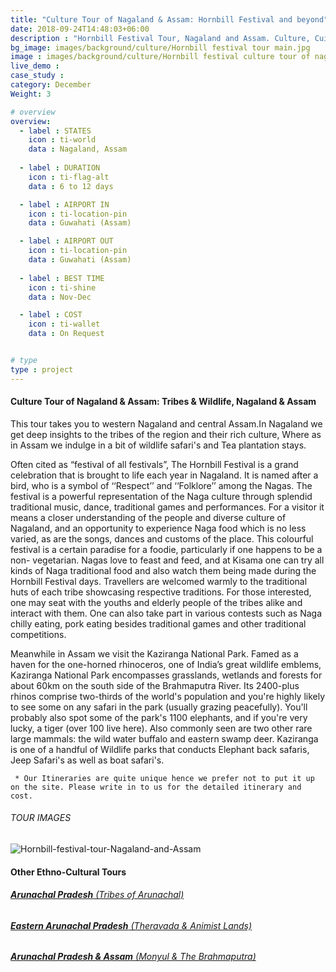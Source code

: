 ```yaml
---
title: "Culture Tour of Nagaland & Assam: Hornbill Festival and beyond"
date: 2018-09-24T14:48:03+06:00
description : "Hornbill Festival Tour, Nagaland and Assam. Culture, Cuisine and Wildlife of Assam and Nagaland"
bg_image: images/background/culture/Hornbill festival tour main.jpg
image : images/background/culture/Hornbill festival culture tour of nagaland and assam.jpg
live_demo : 
case_study : 
category: December
Weight: 3

# overview
overview:
  - label : STATES
    icon : ti-world
    data : Nagaland, Assam
    
  - label : DURATION
    icon : ti-flag-alt
    data : 6 to 12 days

  - label : AIRPORT IN
    icon : ti-location-pin
    data : Guwahati (Assam)

  - label : AIRPORT OUT
    icon : ti-location-pin
    data : Guwahati (Assam)
    
  - label : BEST TIME
    icon : ti-shine
    data : Nov-Dec

  - label : COST
    icon : ti-wallet
    data : On Request


# type
type : project
---
```


#### Culture Tour of Nagaland & Assam: Tribes & Wildlife, Nagaland & Assam

This tour takes you to western Nagaland and central Assam.In Nagaland we get deep insights to the tribes of the region and their rich culture, Where as in Assam we indulge in a bit of wildlife safari's and Tea plantation stays.

 Often cited as “festival of all festivals”, The Hornbill Festival is a grand celebration that is brought to life each year in Nagaland. It is named after a bird, who is a symbol of ‘‘Respect’’ and ‘‘Folklore’’ among the Nagas. The festival is a powerful representation of the Naga culture through splendid traditional music, dance, traditional games and performances. For a  visitor it means a closer understanding of the people and diverse culture of Nagaland, and an opportunity to experience Naga food which is no less varied, as are the songs, dances and customs of the place. This colourful festival is a certain paradise for a foodie, particularly if one happens to be a non- vegetarian. Nagas love to feast and feed, and at Kisama one can try all kinds of Naga traditional food and also watch them being made during the Hornbill Festival days. Travellers are welcomed warmly to the traditional huts of each tribe showcasing respective traditions. For those interested, one may seat with the youths and elderly people of the tribes alike and interact with them. One can also take part in various contests such as Naga chilly eating, pork eating besides traditional games and other traditional competitions.

 Meanwhile in Assam we visit the Kaziranga National Park. Famed as a haven for the one-horned rhinoceros, one of India’s great wildlife emblems, Kaziranga National Park encompasses grasslands, wetlands and forests for about 60km on the south side of the Brahmaputra River. Its 2400-plus rhinos comprise two-thirds of the world's population and you're highly likely to see some on any safari in the park (usually grazing peacefully). You'll probably also spot some of the park's 1100 elephants, and if you're very lucky, a tiger (over 100 live here). Also commonly seen are two other rare large mammals: the wild water buffalo and eastern swamp deer. Kaziranga is one of a handful of Wildlife parks that conducts Elephant back safaris, Jeep Safari's as well as boat safari's. 



``` * Our Itineraries are quite unique hence we prefer not to put it up on the site. Please write in to us for the detailed itinerary and cost.```

###### TOUR IMAGES

![Hornbill-festival-tour-Nagaland-and-Assam](/images/background/culture/hornbillfestivalgallery.jpg)

#### Other Ethno-Cultural Tours

###### [**Arunachal Pradesh** (Tribes of Arunachal)](/culture/culture-tour-arunachal-pradesh/) 
###### [**Eastern Arunachal Pradesh** (Theravada & Animist Lands)](/culture/culture-tour-eastern-arunachal-pradesh/)  
###### [**Arunachal Pradesh & Assam** (Monyul & The Brahmaputra)](/culture/culture-tour-western-arunachal-pradesh/) 